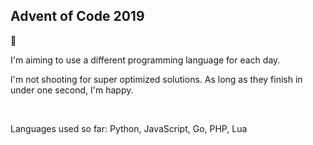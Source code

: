 ## Advent of Code 2019

🎅

I'm aiming to use a different programming language for each day.

I'm not shooting for super optimized solutions. As long as they finish in under one second, I'm happy.

<br>

Languages used so far: Python, JavaScript, Go, PHP, Lua

